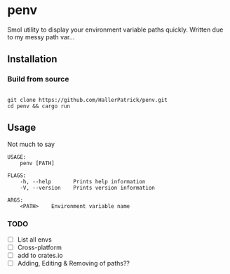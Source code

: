 # penv

Smol utility to display your environment variable paths quickly.
Written due to my messy path var...

## Installation


### Build from source

```

git clone https://github.com/HallerPatrick/penv.git
cd penv && cargo run

```


## Usage

Not much to say

```
USAGE:
    penv [PATH]

FLAGS:
    -h, --help       Prints help information
    -V, --version    Prints version information

ARGS:
    <PATH>    Environment variable name

```


### TODO

- [ ] List all envs
- [ ] Cross-platform
- [ ] add to crates.io
- [ ] Adding, Editing & Removing of paths??

